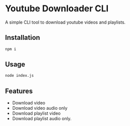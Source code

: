 # Youtube Downloader CLI
A simple CLI tool to download youtube videos and playlists.

## Installation
```bash
npm i
```

## Usage
```bash
node index.js
```

## Features
- Download video
- Download video audio only
- Download playlist video
- Download playlist audio only.